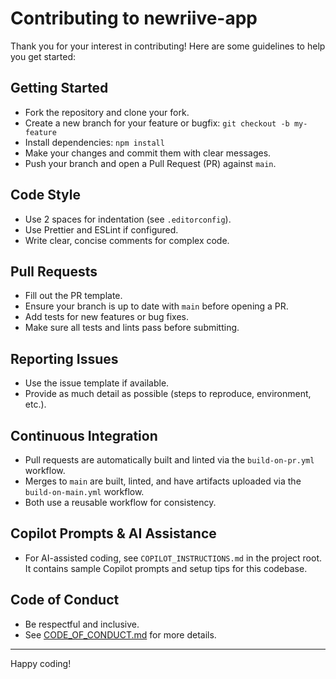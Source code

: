 # Contributing to newriive-app

Thank you for your interest in contributing! Here are some guidelines to help you get started:

## Getting Started

- Fork the repository and clone your fork.
- Create a new branch for your feature or bugfix: `git checkout -b my-feature`
- Install dependencies: `npm install`
- Make your changes and commit them with clear messages.
- Push your branch and open a Pull Request (PR) against `main`.

## Code Style

- Use 2 spaces for indentation (see `.editorconfig`).
- Use Prettier and ESLint if configured.
- Write clear, concise comments for complex code.

## Pull Requests

- Fill out the PR template.
- Ensure your branch is up to date with `main` before opening a PR.
- Add tests for new features or bug fixes.
- Make sure all tests and lints pass before submitting.

## Reporting Issues

- Use the issue template if available.
- Provide as much detail as possible (steps to reproduce, environment, etc.).

## Continuous Integration

- Pull requests are automatically built and linted via the `build-on-pr.yml` workflow.
- Merges to `main` are built, linted, and have artifacts uploaded via the `build-on-main.yml` workflow.
- Both use a reusable workflow for consistency.

## Copilot Prompts & AI Assistance

- For AI-assisted coding, see `COPILOT_INSTRUCTIONS.md` in the project root. It contains sample Copilot prompts and setup tips for this codebase.

## Code of Conduct

- Be respectful and inclusive.
- See [CODE_OF_CONDUCT.md](https://github.com/github/.github/blob/main/CODE_OF_CONDUCT.md) for more details.

---

Happy coding!
